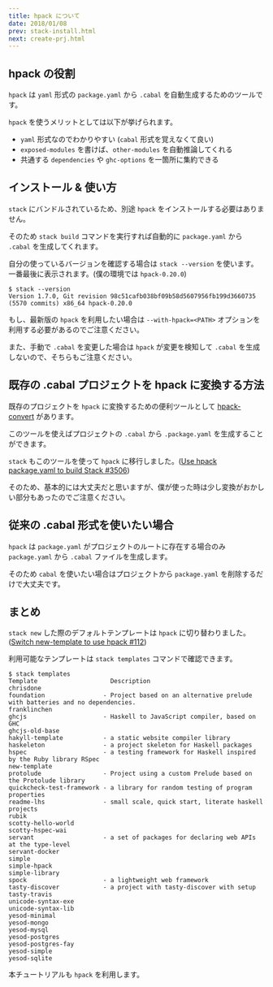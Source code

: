 ```yaml
---
title: hpack について
date: 2018/01/08
prev: stack-install.html
next: create-prj.html
---
```


## hpack の役割

`hpack` は `yaml` 形式の `package.yaml` から `.cabal` を自動生成するためのツールです。

`hpack` を使うメリットとしては以下が挙げられます。

- `yaml` 形式なのでわかりやすい (`cabal` 形式を覚えなくて良い)
- `exposed-modules` を書けば、`other-modules` を自動推論してくれる
- 共通する `dependencies` や `ghc-options` を一箇所に集約できる

## インストール & 使い方

`stack` にバンドルされているため、別途 `hpack` をインストールする必要はありません。

そのため `stack build` コマンドを実行すれば自動的に `package.yaml` から `.cabal` を生成してくれます。

自分の使っているバージョンを確認する場合は `stack --version` を使います。一番最後に表示されます。(僕の環境では `hpack-0.20.0`)

```shell
$ stack --version
Version 1.7.0, Git revision 98c51cafb038bf09b58d5607956fb199d3660735 (5570 commits) x86_64 hpack-0.20.0
```

もし、最新版の `hpack` を利用したい場合は `--with-hpack=<PATH>` オプションを利用する必要があるのでご注意ください。

また、手動で `.cabal` を変更した場合は `hpack` が変更を検知して `.cabal` を生成しないので、そちらもご注意ください。

## 既存の .cabal プロジェクトを hpack に変換する方法

既存のプロジェクトを `hpack` に変換するための便利ツールとして [hpack-convert](https://github.com/yamadapc/hpack-convert) があります。

このツールを使えばプロジェクトの `.cabal` から `.package.yaml` を生成することができます。

`stack` もこのツールを使って `hpack` に移行しました。([Use hpack package.yaml to build Stack #3506](https://github.com/commercialhaskell/stack/pull/3506))

そのため、基本的には大丈夫だと思いますが、僕が使った時は少し変換がおかしい部分もあったのでご注意ください。

## 従来の .cabal 形式を使いたい場合

`hpack` は `package.yaml` がプロジェクトのルートに存在する場合のみ `package.yaml` から `.cabal` ファイルを生成します。

そのため `cabal` を使いたい場合はプロジェクトから `package.yaml` を削除するだけで大丈夫です。

## まとめ

`stack new` した際のデフォルトテンプレートは `hpack` に切り替わりました。([Switch new-template to use hpack #112](https://github.com/commercialhaskell/stack-templates/pull/112))

利用可能なテンプレートは `stack templates` コマンドで確認できます。

```shell
$ stack templates
Template                    Description
chrisdone
foundation                - Project based on an alternative prelude with batteries and no dependencies.
franklinchen
ghcjs                     - Haskell to JavaScript compiler, based on GHC
ghcjs-old-base
hakyll-template           - a static website compiler library
haskeleton                - a project skeleton for Haskell packages
hspec                     - a testing framework for Haskell inspired by the Ruby library RSpec
new-template
protolude                 - Project using a custom Prelude based on the Protolude library
quickcheck-test-framework - a library for random testing of program properties
readme-lhs                - small scale, quick start, literate haskell projects
rubik
scotty-hello-world
scotty-hspec-wai
servant                   - a set of packages for declaring web APIs at the type-level
servant-docker
simple
simple-hpack
simple-library
spock                     - a lightweight web framework
tasty-discover            - a project with tasty-discover with setup
tasty-travis
unicode-syntax-exe
unicode-syntax-lib
yesod-minimal
yesod-mongo
yesod-mysql
yesod-postgres
yesod-postgres-fay
yesod-simple
yesod-sqlite
```

本チュートリアルも `hpack` を利用します。
